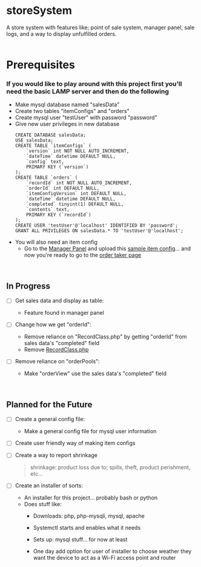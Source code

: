 # storeSystem
A store system with features like; point of sale system, manager panel, sale logs, and a way to display unfulfilled orders.
<br><br>

# **Prerequisites**
### If you would like to play around with this project first you'll need the basic LAMP server and then do the following
- Make mysql database named "salesData"
- Create two tables "itemConfigs" and "orders"
- Create mysql user "testUser" with password "password"
- Give new user privileges in new database
	```
	CREATE DATABASE salesData;
	USE salesData;
	CREATE TABLE `itemConfigs` (
		`version` int NOT NULL AUTO_INCREMENT,
		`dateTime` datetime DEFAULT NULL,
		`config` text,
		PRIMARY KEY (`version`)
	);
	CREATE TABLE `orders` (
		`recordId` int NOT NULL AUTO_INCREMENT,
		`orderId` int DEFAULT NULL,
		`itemConfigVersion` int DEFAULT NULL,
		`dateTime` datetime DEFAULT NULL,
		`completed` tinyint(1) DEFAULT NULL,
		`contents` text,
		PRIMARY KEY (`recordId`)
	);
	CREATE USER 'testUser'@'localhost' IDENTIFIED BY 'password';
	GRANT ALL PRIVILEGES ON salesData.* TO 'testUser'@'localhost';
	```
- You will also need an item config
	- Go to the [Manager Panel](http://localhost/managerPanel/) and upload this [sample item config](https://github.com/sudoFunny/storeSystem/blob/main/sampleItemConfig.json)... and now you're ready to go to the [order taker page](http://localhost/orderTaker/)
<br>

## In Progress
- [ ] Get sales data and display as table:
	- Feature found in manager panel

- [ ] Change how we get "orderId":
	- Remove reliance on "RecordClass.php" by getting "orderId" from sales data's "completed" field
	- Remove [RecordClass.php](https://github.com/sudoFunny/storeSystem/blob/main/includes/RecordClass.php)

- [ ] Remove reliance on "orderPools":
	- Make "orderView" use the sales data's "completed" field
<br>

## Planned for the Future
- [ ] Create a general config file:
	- Make a general config file for mysql user information

- [ ] Create user friendly way of making item configs

- [ ] Create a way to report shrinkage 
	> shrinkage: product loss due to; spills, theft, product perishment, etc...
	
- [ ] Create an installer of sorts:
	- An installer for this project... probably bash or python
	- Does stuff like:
		- Downloads: php, php-mysqli, mysql, apache
		- Systemctl starts and enables what it needs
		- Sets up: mysql stuff... for now at least
		
		- One day add option for user of installer to choose weather they want the device to act as a Wi-Fi access point and router
